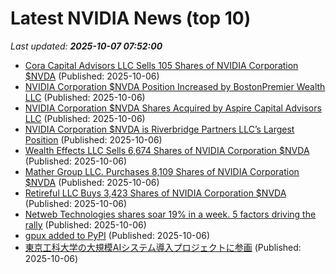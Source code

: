 # Latest NVIDIA News (top 10)
_Last updated: **2025-10-07 07:52:00**_

- [Cora Capital Advisors LLC Sells 105 Shares of NVIDIA Corporation $NVDA](https://www.etfdailynews.com/2025/10/06/cora-capital-advisors-llc-sells-105-shares-of-nvidia-corporation-nvda/) (Published: 2025-10-06)
- [NVIDIA Corporation $NVDA Position Increased by BostonPremier Wealth LLC](https://www.etfdailynews.com/2025/10/06/nvidia-corporation-nvda-position-increased-by-bostonpremier-wealth-llc/) (Published: 2025-10-06)
- [NVIDIA Corporation $NVDA Shares Acquired by Aspire Capital Advisors LLC](https://www.etfdailynews.com/2025/10/06/nvidia-corporation-nvda-shares-acquired-by-aspire-capital-advisors-llc/) (Published: 2025-10-06)
- [NVIDIA Corporation $NVDA is Riverbridge Partners LLC’s Largest Position](https://www.etfdailynews.com/2025/10/06/nvidia-corporation-nvda-is-riverbridge-partners-llcs-largest-position/) (Published: 2025-10-06)
- [Wealth Effects LLC Sells 6,674 Shares of NVIDIA Corporation $NVDA](https://www.etfdailynews.com/2025/10/06/wealth-effects-llc-sells-6674-shares-of-nvidia-corporation-nvda/) (Published: 2025-10-06)
- [Mather Group LLC. Purchases 8,109 Shares of NVIDIA Corporation $NVDA](https://www.etfdailynews.com/2025/10/06/mather-group-llc-purchases-8109-shares-of-nvidia-corporation-nvda/) (Published: 2025-10-06)
- [Retireful LLC Buys 3,423 Shares of NVIDIA Corporation $NVDA](https://www.etfdailynews.com/2025/10/06/retireful-llc-buys-3423-shares-of-nvidia-corporation-nvda/) (Published: 2025-10-06)
- [Netweb Technologies shares soar 19% in a week. 5 factors driving the rally](https://economictimes.indiatimes.com/markets/stocks/news/netweb-technologies-shares-soar-19-in-a-week-5-factors-driving-the-rally/articleshow/124333782.cms) (Published: 2025-10-06)
- [gpux added to PyPI](https://pypi.org/project/gpux/) (Published: 2025-10-06)
- [東京工科大学の大規模AIシステム導入プロジェクトに参画](https://prtimes.jp/main/html/rd/p/000000025.000090150.html) (Published: 2025-10-06)
